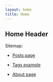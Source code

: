 ```yaml
---
layout: home
title: Home
---
```


## Home Header

Sitemap:

- [Posts page](/crispy-dollop/posts/)

- [Tags example](/crispy-dollop/tags/)

- [About page](/crispy-dollop/about/)
